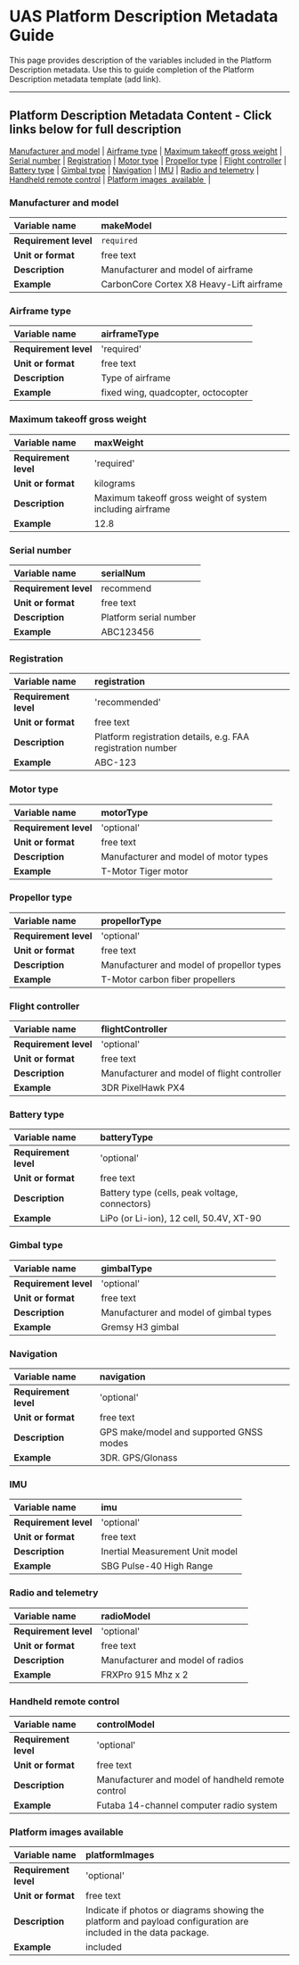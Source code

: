 # UAS Platform Description Metadata Guide

This page provides description of the variables included in the Platform Description metadata. Use this to guide completion of the Platform Description metadata template (add link). 

---  
## Platform Description Metadata Content - Click links below for full description

[Manufacturer and model](#Manufacturer-and-model) |
[Airframe type](#Airframe-type) |
[Maximum takeoff gross weight](#Maximum-takeoff-gross-weight) |
[Serial number](#Serial-number) |
[Registration](#Registration) |
[Motor type](#Motor-type) |
[Propellor type](#Propellor-type) |
[Flight controller](#Flight-controller) |
[Battery type](#Battery-type) |
[Gimbal type](#Gimbal-Type) |
[Navigation](#Navigation) |
[IMU](#IMU) |
[Radio and telemetry](#Radio-and-telemetry) |
[Handheld remote control](#Handheld-remote-control) |
[Platform images  available ](#Platform-images-available) |

### Manufacturer and model
|**Variable name**|makeModel|
|:----------------------------------------------------|:----------------------------------------------------|
|**Requirement level**|`required`|
|**Unit or format**|free text|
|**Description**|Manufacturer and model of airframe|
|**Example**|CarbonCore Cortex X8 Heavy-Lift airframe|


### Airframe type
|**Variable name**|airframeType|
|:----------------------------------------------------|:----------------------------------------------------|
|**Requirement level**|'required'|
|**Unit or format**|free text|
|**Description**|Type of airframe|
|**Example**|fixed wing, quadcopter, octocopter|


### Maximum takeoff gross weight
|**Variable name**|maxWeight|
|:----------------------------------------------------|:----------------------------------------------------|
|**Requirement level**|'required'|
|**Unit or format**|kilograms|
|**Description**|Maximum takeoff gross weight of system including airframe|
|**Example**|12.8|


### Serial number
|**Variable name**|serialNum|
|:----------------------------------------------------|:----------------------------------------------------|
|**Requirement level**|recommend|
|**Unit or format**|free text|
|**Description**|Platform serial number|
|**Example**|ABC123456|


### Registration
|**Variable name**|registration|
|:----------------------------------------------------|:----------------------------------------------------|
|**Requirement level**|'recommended'|
|**Unit or format**|free text|
|**Description**|Platform registration details, e.g. FAA registration number|
|**Example**|ABC-123|


### Motor type
|**Variable name**|motorType|
|:----------------------------------------------------|:----------------------------------------------------|
|**Requirement level**|'optional'|
|**Unit or format**|free text|
|**Description**|Manufacturer and model of motor types|
|**Example**|T-Motor Tiger motor|


### Propellor type
|**Variable name**|propellorType|
|:----------------------------------------------------|:----------------------------------------------------|
|**Requirement level**|'optional'|
|**Unit or format**|free text|
|**Description**|Manufacturer and model of propellor types|
|**Example**|T-Motor carbon fiber propellers|


### Flight controller
|**Variable name**|flightController|
|:----------------------------------------------------|:----------------------------------------------------|
|**Requirement level**|'optional'|
|**Unit or format**|free text|
|**Description**|Manufacturer and model of flight controller|
|**Example**|3DR PixelHawk PX4|


### Battery type
|**Variable name**|batteryType|
|:----------------------------------------------------|:----------------------------------------------------|
|**Requirement level**|'optional'|
|**Unit or format**|free text|
|**Description**|Battery type (cells, peak voltage, connectors)|
|**Example**|LiPo (or Li-ion), 12 cell, 50.4V, XT-90|


### Gimbal type
|**Variable name**|gimbalType|
|:----------------------------------------------------|:----------------------------------------------------|
|**Requirement level**|'optional'|
|**Unit or format**|free text|
|**Description**|Manufacturer and model of gimbal types|
|**Example**|Gremsy H3 gimbal|


### Navigation
|**Variable name**|navigation|
|:----------------------------------------------------|:----------------------------------------------------|
|**Requirement level**|'optional'|
|**Unit or format**|free text|
|**Description**|GPS make/model and supported GNSS modes|
|**Example**|3DR. GPS/Glonass|


### IMU
|**Variable name**|imu|
|:----------------------------------------------------|:----------------------------------------------------|
|**Requirement level**|'optional'|
|**Unit or format**|free text|
|**Description**|Inertial Measurement Unit model|
|**Example**|SBG Pulse-40 High Range|


### Radio and telemetry
|**Variable name**|radioModel|
|:----------------------------------------------------|:----------------------------------------------------|
|**Requirement level**|'optional'|
|**Unit or format**|free text|
|**Description**|Manufacturer and model of radios|
|**Example**|FRXPro 915 Mhz x 2|


### Handheld remote control
|**Variable name**|controlModel|
|:----------------------------------------------------|:----------------------------------------------------|
|**Requirement level**|'optional'|
|**Unit or format**|free text|
|**Description**|Manufacturer and model of handheld remote control|
|**Example**|Futaba 14-channel computer radio system|


### Platform images available
|**Variable name**|platformImages|
|:----------------------------------------------------|:----------------------------------------------------|
|**Requirement level**|'optional'|
|**Unit or format**|free text|
|**Description**|Indicate if photos or diagrams showing the platform and payload configuration are included in the data package.|
|**Example**|included|
